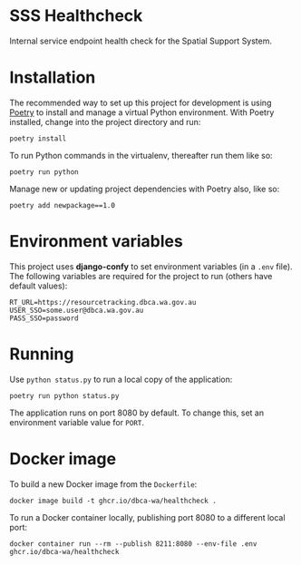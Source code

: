 # SSS Healthcheck

Internal service endpoint health check for the Spatial Support System.

# Installation

The recommended way to set up this project for development is using
[Poetry](https://python-poetry.org/docs/) to install and manage a virtual Python
environment. With Poetry installed, change into the project directory and run:

    poetry install

To run Python commands in the virtualenv, thereafter run them like so:

    poetry run python

Manage new or updating project dependencies with Poetry also, like so:

    poetry add newpackage==1.0

# Environment variables

This project uses **django-confy** to set environment variables (in a `.env` file).
The following variables are required for the project to run (others have
default values):

    RT_URL=https://resourcetracking.dbca.wa.gov.au
    USER_SSO=some.user@dbca.wa.gov.au
    PASS_SSO=password

# Running

Use `python status.py` to run a local copy of the application:

    poetry run python status.py

The application runs on port 8080 by default. To change this, set an environment
variable value for `PORT`.

# Docker image

To build a new Docker image from the `Dockerfile`:

    docker image build -t ghcr.io/dbca-wa/healthcheck .

To run a Docker container locally, publishing port 8080 to a different local port:

    docker container run --rm --publish 8211:8080 --env-file .env ghcr.io/dbca-wa/healthcheck

